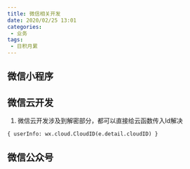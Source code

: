 ```yaml
---
title: 微信相关开发
date: 2020/02/25 13:01
categories: 
 - 业务
tags: 
 - 日积月累
---
```


## 微信小程序

## 微信云开发

1. 微信云开发涉及到解密部分，都可以直接给云函数传入Id解决

`{
    userInfo: wx.cloud.CloudID(e.detail.cloudID)
}`

## 微信公众号
